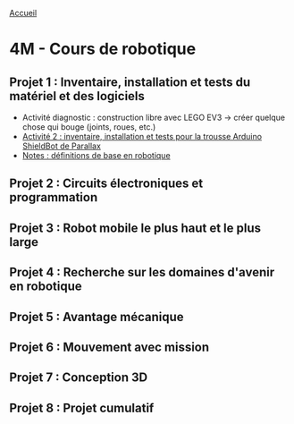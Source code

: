 [Accueil](./index.md)

# 4M - Cours de robotique

## Projet 1 : Inventaire, installation et tests du matériel et des logiciels

* Activité diagnostic : construction libre avec LEGO EV3 -> créer quelque chose qui bouge (joints, roues, etc.)
* [Activité 2 : inventaire, installation et tests pour la trousse Arduino ShieldBot de Parallax](./p1-4m_act2.md)
* [Notes : définitions de base en robotique](https://docs.google.com/document/d/1kr3UCqRWHvq4YeXPHUDKIzhNah-CdPPylHcNMfpNCUc/view)

## Projet 2 : Circuits électroniques et programmation

## Projet 3 : Robot mobile le plus haut et le plus large

## Projet 4 : Recherche sur les domaines d'avenir en robotique

## Projet 5 : Avantage mécanique

## Projet 6 : Mouvement avec mission

## Projet 7 : Conception 3D

## Projet 8 : Projet cumulatif